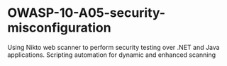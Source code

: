 # OWASP-10-A05-security-misconfiguration
Using Nikto web scanner to perform security testing over .NET and Java applications. Scripting automation for dynamic and enhanced scanning
